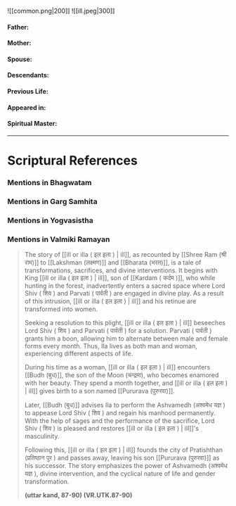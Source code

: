 ![[common.png|200]] ![[ill.jpeg|300]]

#### Father: 
#### Mother:  
#### Spouse:
#### Descendants:
#### Previous Life:
#### Appeared in: 
#### Spiritual Master: 
---

# Scriptural References 
### Mentions in Bhagwatam

### Mentions in Garg Samhita

### Mentions in Yogvasistha

### Mentions in Valmiki Ramayan

> The story of [[ill or illa ( इल इला ) | ill]], as recounted by [[Shree Ram (श्री राम)]] to [[Lakshman (लक्ष्मण)]] and [[Bharata (भरत)]], is a tale of transformations, sacrifices, and divine interventions. It begins with King [[ill or illa ( इल इला ) | ill]], son of [[Kardam ( कर्दम )]], who while hunting in the forest, inadvertently enters a sacred space where Lord Shiv ( शिव ) and Parvati ( पार्वती ) are engaged in divine play. As a result of this intrusion, [[ill or illa ( इल इला ) | ill]] and his retinue are transformed into women.
> 
> Seeking a resolution to this plight, [[ill or illa ( इल इला ) | ill]] beseeches Lord Shiv ( शिव ) and Parvati ( पार्वती ) for a solution. Parvati ( पार्वती ) grants him a boon, allowing him to alternate between male and female forms every month. Thus, Ila lives as both man and woman, experiencing different aspects of life.
> 
> During his time as a woman, [[ill or illa ( इल इला ) | ill]] encounters [[Budh (बुध)]], the son of the Moon (चन्द्रमा), who becomes enamored with her beauty. They spend a month together, and [[ill or illa ( इल इला ) | ill]] gives birth to a son named [[Pururava (पुरुरवा)]].
> 
> Later, [[Budh (बुध)]] advises Ila to perform the Ashvamedh (अश्वमेध यज्ञ ) to appease Lord Shiv ( शिव ) and regain his manhood permanently. With the help of sages and the performance of the sacrifice, Lord Shiv ( शिव ) is pleased and restores [[ill or illa ( इल इला ) | ill]]'s masculinity.
> 
> Following this, [[ill or illa ( इल इला ) | ill]] founds the city of Pratishthan (प्रतिष्ठान पुर ) and passes away, leaving his son [[Pururava (पुरुरवा)]] as his successor. The story emphasizes the power of Ashvamedh (अश्वमेध यज्ञ ), divine intervention, and the cyclical nature of life and gender transformation.
> 
> **(uttar kand, 87-90) (VR.UTK.87-90)**

